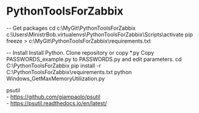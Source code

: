 # PythonToolsForZabbix


-- Get packages
cd c:\MyGit\PythonToolsForZabbix
c:\Users\MinistrBob\.virtualenvs\PythonToolsForZabbix\Scripts\activate
pip freeze > c:\MyGit\PythonToolsForZabbix\requirements.txt

-- Install
Install Python.
Clone repository or copy *.py
Copy PASSWORDS_example.py to PASSWORDS.py and edit parameters.
cd C:\PythonToolsForZabbix
pip install -r C:\PythonToolsForZabbix\requirements.txt
python Windows_GetMaxMemoryUtilization.py

psutil  
    - https://github.com/giampaolo/psutil  
    - https://psutil.readthedocs.io/en/latest/  

